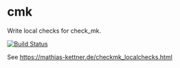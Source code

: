 cmk
===

Write local checks for check_mk.

[![Build Status](https://travis-ci.org/hoffmann/cmk.svg?branch=master)](https://travis-ci.org/hoffmann/cmk)

See https://mathias-kettner.de/checkmk_localchecks.html
